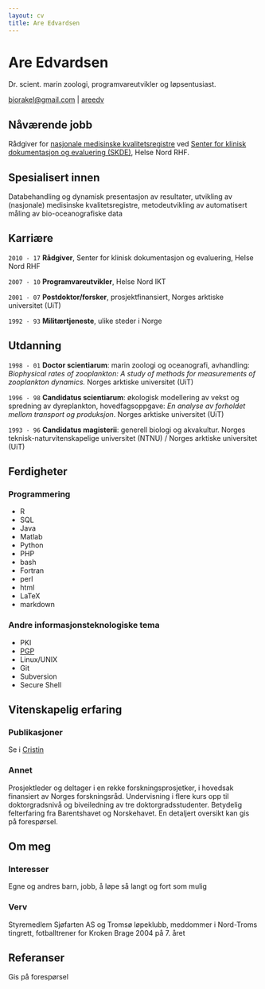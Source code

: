 ```yaml
---
layout: cv
title: Are Edvardsen
---
```

# Are Edvardsen
Dr. scient. marin zoologi, programvareutvikler og løpsentusiast.

<div id="webaddress">
<i class="fa fa-envelope"></i> <a href="mailto:biorakel@gmail.com">biorakel@gmail.com</a>
|
<i class="fa fa-github"></i> <a href="http://github.com/areedv">areedv</a>
</div>


## Nåværende jobb

Rådgiver for [nasjonale medisinske kvalitetsregistre](https://www.kvalitetsregistre.no/) ved [Senter for klinisk
dokumentasjon og evaluering (SKDE)](https://helse-nord.no/skde), Helse Nord RHF.

## Spesialisert innen

Databehandling og dynamisk presentasjon av resultater, utvikling av (nasjonale)
medisinske kvalitetsregistre, metodeutvikling av automatisert måling av bio-oceanografiske data


## Karriære

`2010 - 17`
__Rådgiver__, Senter for klinisk dokumentasjon og evaluering, Helse Nord RHF

`2007 - 10`
__Programvareutvikler__, Helse Nord IKT

`2001 - 07`
__Postdoktor/forsker__, prosjektfinansiert, Norges arktiske universitet (UiT)

`1992 - 93`
__Militærtjeneste__, ulike steder i Norge


## Utdanning

`1998 - 01`
__Doctor scientiarum__: marin zoologi og oceanografi, avhandling: _Biophysical
rates of zooplankton: A study of methods for measurements of zooplankton
dynamics._ Norges arktiske universitet (UiT)

`1996 - 98`
__Candidatus scientiarum__: økologisk modellering av vekst og spredning av
dyreplankton, hovedfagsoppgave: _En analyse av forholdet mellom transport og
produksjon_. Norges arktiske universitet (UiT)

`1993 - 96`
__Candidatus magisterii__: generell biologi og akvakultur. Norges
teknisk-naturvitenskapelige universitet (NTNU) / Norges arktiske universitet
(UiT)


## Ferdigheter

### Programmering
* R
* SQL
* Java
* Matlab
* Python
* PHP
* bash
* Fortran
* perl
* html
* LaTeX
* markdown

### Andre informasjonsteknologiske tema
* PKI
* [PGP](https://no.wikipedia.org/wiki/Pretty_Good_Privacy)
* Linux/UNIX
* Git
* Subversion
* Secure Shell


## Vitenskapelig erfaring

### Publikasjoner

Se i [Cristin](https://www.cristin.no/as/WebObjects/cristin.woa/wa/fres?sort=ar&pnr=58017&la=no&action=sok)

### Annet
Prosjektleder og deltager i en rekke forskningsprosjetker, i hovedsak finansiert av Norges
forskningsråd. Undervisning i flere kurs opp til doktorgradsnivå og biveiledning av tre
doktorgradsstudenter. Betydelig felterfaring fra Barentshavet og Norskehavet. En detaljert oversikt
kan gis på forespørsel.

## Om meg

### Interesser

Egne og andres barn, jobb, å løpe så langt og fort som mulig

### Verv

Styremedlem Sjøfarten AS og Tromsø løpeklubb, meddommer i Nord-Troms tingrett,
fotballtrener for Kroken Brage 2004 på 7. året

## Referanser

Gis på forespørsel

<!-- ### Footer

Last updated: Jan 2017 -->

<!-- Content not shown

### Prosjektledelse
`2007 - `
_Efficient, low-cost monitoring of Calanus_. Norwegian Research Council, project no.178102/S40.

`2004 - 05`
_Laser OPC on an Autonomous Underwater Vehicle_. Norwegian Research Council, project no.160644/V30.

`2003 - 06`
_Plankton Climatology in North Norwegian Waters - Concepts, mechanisms and monitoring_. Norwegian Research Council, project no. 153070/120.


### Prosjektdeltagelse
`2007 - 10`
_Harvesting at lower trophic levels – stock assessment and ecological
consequences_. Norwegian Research Council, project no. 178447

`2002 - 06`
_The importance of early marine feeding on growth and survival of salmon
post-smolts in Norwegian fjords_. Norwegian Research Council, project no.
149796/720.

`2002 - 04`
_Relationships between stochastic marine environment factors and production of
sea run Arctic charr and brown trout_. Norwegian Research Council, project no.
146854/S40.

`2001 - 04`
_Capelin and herring in the BArents SEa COexistence and EXclusion (BASECOEX)_.
Norwegian Research Council, project no. 140290/140

`2001 - 03`
_Acoustic Identification System for Fish_. Norwegian Research Council, project
no. 143544/431.

`1998 - 00`
_Zooplankton production based on biomass spectrum theory_. Norwegian Research
Council, project no. 121060/120.

`1998 - 99`
_Plankton advection in the Barents Sea_. Norwegian Research Council, project no.
121379/122.


### Undervisning
BIO2502 Introductory course to marine biology, University of Tromsø
BIO3504 Growth and production in pelagic and benthic organisms of polar marine waters, University
of Tromsø
BIO3501 Dynamics of Marine Ecosystems, University of Tromsø
BIO3515 Hydroacoustic fish population assessment, University of Tromsø

### Veiledning
Biveileder for til sammen tre PhD studenter

### Feltarbeid

Omlag 500 feltdøgn på ulike forskningsfartøy i Norskehavet og Barentshavet 

-->

